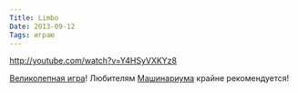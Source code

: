 ```yaml
---
Title: Limbo
Date: 2013-09-12
Tags: играю
---
```


http://youtube.com/watch?v=Y4HSyVXKYz8

[Великолепная игра](http://limbogame.org/)! Любителям [Машинариума](http://machinarium.net/demo/) крайне рекомендуется!